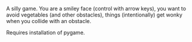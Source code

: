 A silly game.  You are a smiley face (control with arrow keys), you want to avoid vegetables (and other obstacles), things (intentionally) get wonky when you collide with an obstacle.

Requires installation of pygame.
